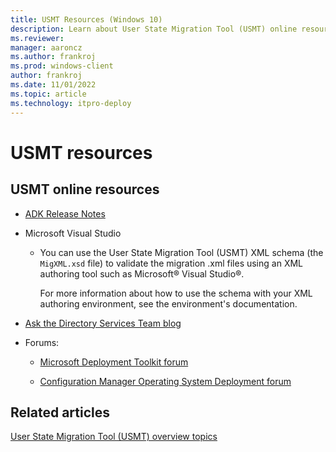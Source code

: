```yaml
---
title: USMT Resources (Windows 10)
description: Learn about User State Migration Tool (USMT) online resources, including Microsoft Visual Studio and forums.
ms.reviewer: 
manager: aaroncz
ms.author: frankroj
ms.prod: windows-client
author: frankroj
ms.date: 11/01/2022
ms.topic: article
ms.technology: itpro-deploy
---
```


# USMT resources

## USMT online resources

- [ADK Release Notes](/windows-hardware/get-started/what-s-new-in-kits-and-tools)

- Microsoft Visual Studio

  - You can use the User State Migration Tool (USMT) XML schema (the `MigXML.xsd` file) to validate the migration .xml files using an XML authoring tool such as Microsoft® Visual Studio®.
  
    For more information about how to use the schema with your XML authoring environment, see the environment's documentation.

- [Ask the Directory Services Team blog](https://techcommunity.microsoft.com/t5/ask-the-directory-services-team/bg-p/AskDS)

- Forums:

  - [Microsoft Deployment Toolkit forum](/answers/topics/mem-mdt.html)

  - [Configuration Manager Operating System Deployment forum](/answers/topics/mem-cm-osd.html)

## Related articles

[User State Migration Tool (USMT) overview topics](usmt-topics.md)
